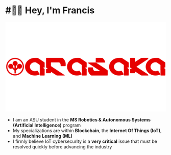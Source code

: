 ﻿# #⃣⛓ Hey, I'm Francis
 ![alt text](https://github.com/fmendoz7/fmendoz7/blob/master/Arasaka_Logotype_Red.png?raw=true)
- I am an ASU student in the **MS Robotics & Autonomous Systems (Artificial Intelligence)** program
- My specializations are within **Blockchain**, the **Internet Of Things (IoT)**, and **Machine Learning (ML)**
- I firmly believe IoT cybersecurity is a **very critical** issue that must be resolved quickly before advancing the industry

